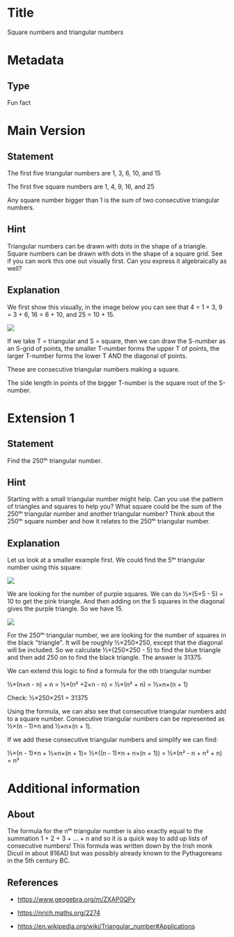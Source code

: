 # Title

Square numbers and triangular numbers

# Metadata

## Type

Fun fact

# Main Version

## Statement

The first five triangular numbers are 1, 3, 6, 10, and 15

The first five square numbers are 1, 4, 9, 16, and 25

Any square number bigger than 1 is the sum of two consecutive triangular numbers.

## Hint

Triangular numbers can be drawn with dots in the shape of a triangle. Square numbers can be drawn with dots in the shape of a square grid. See if you can work this one out visually first. Can you express it algebraically as well?

## Explanation

We first show this visually, in the image below you can see that 4 = 1 + 3,  9 = 3 + 6, 16 = 6 + 10, and 25 = 10 + 15. 

![](Square%20Numbers%20and%20Triangular%20Numbers_images/image_0.png)

If we take T = triangular and S = square, then we can draw the S-number as an S-grid of points, the smaller T-number forms the upper T of points, the larger T-number forms the lower T AND the diagonal of points.

These are consecutive triangular numbers making a square.

The side length in points of the bigger T-number is the square root of the S-number. 

# Extension 1

## Statement

Find the 250ᵗʰ triangular number.

## Hint

Starting with a small triangular number might help. Can you use the pattern of triangles and squares to help you? What square could be the sum of the 250ᵗʰ triangular number and another triangular number? Think about the 250ᵗʰ square number and how it relates to the 250ᵗʰ triangular number.

## Explanation

Let us look at a smaller example first. We could find the 5ᵗʰ triangular number using this square:

![](Square%20Numbers%20and%20Triangular%20Numbers_images/image_1.png)

We are looking for the number of purple squares. We can do ½×(5×5 - 5) = 10 to get the pink triangle. And then adding on the 5 squares in the diagonal gives the purple triangle. So we have 15.

![](Square%20Numbers%20and%20Triangular%20Numbers_images/image_2.png)

For the 250ᵗʰ triangular number, we are looking for the number of squares in the black "triangle". It will be roughly ½×250×250, except that the diagonal will be included. So we calculate ½×(250×250 - 5) to find the blue triangle and then add 250 on to find the black triangle. The answer is 31375.

We can extend this logic to find a formula for the nth triangular number

½×(n×n - n) + n = ½×(n² +2×n - n) = ½×(n² + n) = ½×n×(n + 1)

Check: ½×250×251 = 31375

Using the formula, we can also see that consecutive triangular numbers add to a square number. Consecutive triangular numbers can be represented as ½×(n - 1)×n and ½×n×(n + 1).

If we add these consecutive triangular numbers and simplify we can find:

 ½×(n - 1)×n + ½×n×(n + 1)=  ½×((n - 1)×n + n×(n + 1)) = ½×(n² - n + n²  + n) = n² 

# Additional information

## About

The formula for the nᵗʰ triangular number is also exactly equal to the summation 1 + 2 + 3 + … + n and so it is a quick way to add up lists of consecutive numbers! This formula was written down by the Irish monk Dicuil in about 816AD but was possibly already known to the Pythagoreans in the 5th century BC.

## References

* https://www.geogebra.org/m/ZXAP0QPv

* https://nrich.maths.org/2274

* https://en.wikipedia.org/wiki/Triangular_number#Applications

